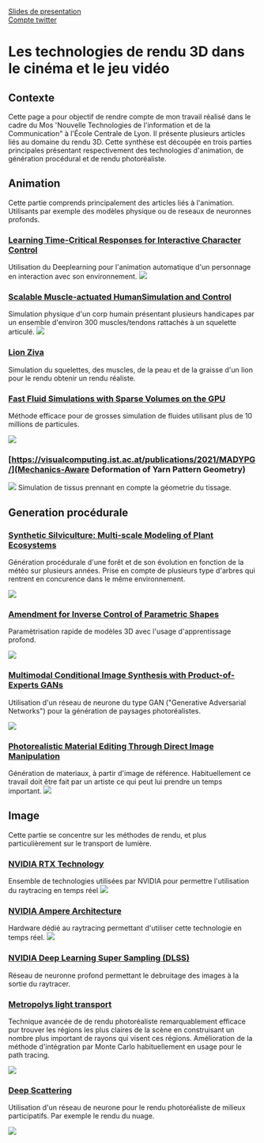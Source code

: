 [Slides de presentation](https://github.com/MaximeClmnt/vtecl/blob/main/Les%20technologies%20de%20rendu%203D%20dans%20le%20cin%C3%A9ma%20et%20le%20jeu%20vid%C3%A9o.pdf)</br>
[Compte twitter](https://twitter.com/MaximeClment10)

# Les technologies de rendu 3D dans le cinéma et le jeu vidéo

## Contexte

Cette page a pour objectif de rendre compte de mon travail réalisé dans le cadre du Mos 'Nouvelle Technologies de l'information et de la Communication" à l'École Centrale de Lyon. Il présente plusieurs articles liés au domaine du rendu 3D.
Cette synthèse est découpée en trois parties principales présentant respectivement des technologies d'animation, de génération procédural et de rendu photoréaliste. 

## Animation
Cette partie comprends principalement des articles liés à l'animation. Utilisants par exemple des modèles physique ou de reseaux de neuronnes profonds.

### [Learning Time-Critical Responses for Interactive Character Control](https://mrl.snu.ac.kr/research/ProjectAgile/Agile.png)
Utilisation du Deeplearning pour l'animation automatique d'un personnage en interaction avec son environnement.
![](https://mrl.snu.ac.kr/research/ProjectAgile/Agile.png)

### [Scalable Muscle-actuated HumanSimulation and Control ](https://mrl.snu.ac.kr/research/ProjectScalable/Page.htm)

Simulation physique d'un corp humain présentant plusieurs handicapes par un ensemble d'environ 300 muscles/tendons rattachés à un squelette articulé. 
![](https://mrl.snu.ac.kr/research/ProjectScalable/Page.files/image002.png)

### [Lion Ziva](https://zivadynamics.com/case-study/lion)

Simulation du squelettes, des muscles, de la peau et de la graisse d'un lion pour le rendu obtenir un rendu réaliste.

### [Fast Fluid Simulations with Sparse Volumes on the GPU](https://people.csail.mit.edu/kuiwu/GVDB_FLIP/gvdb_flip_teaser.jpg)

Méthode efficace pour de grosses simulation de fluides utilisant plus de 10 millions de particules. 

![](https://people.csail.mit.edu/kuiwu/GVDB_FLIP/gvdb_flip_teaser.jpg)

### [https://visualcomputing.ist.ac.at/publications/2021/MADYPG/](Mechanics-Aware Deformation of Yarn Pattern Geometry)
![](https://visualcomputing.ist.ac.at/publications/2021/MADYPG/teaser.jpg)
Simulation de tissus prennant en compte la géometrie du tissage.

## Generation procédurale

### [Synthetic Silviculture: Multi-scale Modeling of Plant Ecosystems](https://storage.googleapis.com/pirk.io/projects/synthetic_silviculture/index.html)

Génération procédurale d'une forêt et de son évolution en fonction de la météo sur plusieurs années.
Prise en compte de plusieurs type d'arbres qui rentrent en concurence dans le même environnement.

![](https://storage.googleapis.com/pirk.io/projects/synthetic_silviculture/images/teaser.jpg)


### [Amendment for Inverse Control of Parametric Shapes](https://perso.telecom-paristech.fr/boubek/papers/DAG_Amendment/)

Paramètrisation rapide de modèles 3D avec l'usage d'apprentissage profond.

![](https://perso.telecom-paristech.fr/boubek/papers/DAG_Amendment/)


### [Multimodal Conditional Image Synthesis with Product-of-Experts GANs](https://deepimagination.cc/PoE-GAN/)

Utilisation d'un réseau de neurone du type GAN ("Generative Adversarial Networks") pour la génération de paysages photoréalistes.

![](https://deepimagination.cc/PoE-GAN/images/teaser/g_out.jpg)

### [Photorealistic Material Editing Through Direct Image Manipulation ](https://users.cg.tuwien.ac.at/zsolnai/gfx/photorealistic-material-editing/)
Génération de materiaux, à partir d'image de référence. Habituellement ce travail doit être fait par un artiste ce qui peut lui prendre un temps important.
![](https://users.cg.tuwien.ac.at/zsolnai/wp/wp-content/uploads/2019/09/teaser3-1030x669.jpg)

## Image
Cette partie se concentre sur les méthodes de rendu, et plus particulièrement sur le transport de lumière.

### [NVIDIA RTX Technology](https://developer.nvidia.com/rtx/ray-tracing)
Ensemble de technologies utilisées par NVIDIA pour permettre l'utilisation du raytracing en temps réel
![](https://developer.nvidia.com/sites/default/files/akamai/nvidia-rtx-direct-illumination.jpg)

### [NVIDIA Ampere Architecture](https://developer.nvidia.com/nvidia-ampere) 
Hardware dédié au raytracing permettant d'utiliser cette technologie en temps réel.
![](https://developer.nvidia.com/sites/default/files/akamai/nvidia-deep-learning-super-sampling-800x440.jpg)

### [NVIDIA Deep Learning Super Sampling (DLSS)](https://developer.nvidia.com/rtx/ray-tracing/dlss) 
Réseau de neuronne profond permettant le debruitage des images à la sortie du raytracer.

### [Metropolys light transport](https://graphics.stanford.edu/papers/metro/)

Technique avancée de de rendu photoréaliste remarquablement efficace pur trouver les régions les plus claires de la scène en construisant un nombre plus important de rayons qui visent ces régions. 
Amélioration de la méthode d'intégration par Monte Carlo habituellement en usage pour le path tracing. 

![](http://graphics.stanford.edu/papers/metro/fig6.jpg)

### [Deep Scattering](http://simon-kallweit.me/deepscattering/)

Utilisation d'un réseau de neurone pour le rendu photoréaliste de milieux participatifs. Par exemple le rendu du nuage.

![](http://simon-kallweit.me/deepscattering/deepscattering.jpg)




